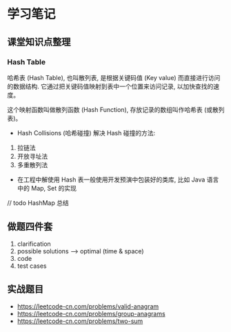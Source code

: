 # 学习笔记

## 课堂知识点整理

### Hash Table
哈希表 (Hash Table), 也叫散列表, 是根据关键码值 (Key value) 而直接进行访问的数据结构.
它通过把关键码值映射到表中一个位置来访问记录, 以加快查找的速度。

这个映射函数叫做散列函数 (Hash Function), 存放记录的数组叫作哈希表 (或散列表)。

* Hash Collisions (哈希碰撞)
解决 Hash 碰撞的方法:
1. 拉链法
2. 开放寻址法
3. 多重散列法

* 在工程中解使用 Hash 表一般使用开发预演中包装好的类库, 比如 Java 语言中的 Map, Set 的实现

// todo HashMap 总结

## 做题四件套

1. clarification
2. possible solutions --> optimal (time & space)
3. code
4. test cases

## 实战题目
* https://leetcode-cn.com/problems/valid-anagram
* https://leetcode-cn.com/problems/group-anagrams
* https://leetcode-cn.com/problems/two-sum

